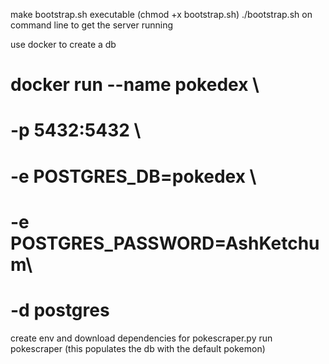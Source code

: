 make bootstrap.sh executable (chmod +x bootstrap.sh)
./bootstrap.sh on command line to get the server running

use docker to create a db

# docker run --name pokedex \

# -p 5432:5432 \

# -e POSTGRES_DB=pokedex \

# -e POSTGRES_PASSWORD=AshKetchum\

# -d postgres

create env and download dependencies for pokescraper.py
run pokescraper (this populates the db with the default pokemon)
